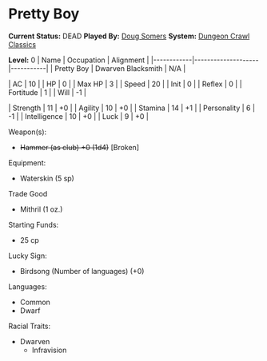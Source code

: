 # Pretty Boy

**Current Status:** DEAD
**Played By:** [Doug Somers](https://en.wikipedia.org/wiki/Doug_Somers)
**System:** [Dungeon Crawl Classics](https://goodman-games.com/dungeon-crawl-classics-rpg/)

**Level:** 0
| Name       | Occupation         | Alignment |
|------------|--------------------|-----------|
| Pretty Boy | Dwarven Blacksmith | N/A       |

| AC        | 10 |
| HP        |  0 |
| Max HP    |  3 |
| Speed     | 20 |
| Init      |  0 |
| Reflex    |  0 |
| Fortitude |  1 |
| Will      | -1 |

| Strength     | 11 | +0 |
| Agility      | 10 | +0 |
| Stamina      | 14 | +1 |
| Personality  |  6 | -1 |
| Intelligence | 10 | +0 |
| Luck         |  9 | +0 |

Weapon(s):
- ~~Hammer (as club) +0 (1d4)~~ [Broken]

Equipment:
- Waterskin (5 sp)

Trade Good
- Mithril (1 oz.)

Starting Funds:
- 25 cp

Lucky Sign:
- Birdsong (Number of languages) (+0)

Languages:
- Common
- Dwarf

Racial Traits:
- Dwarven
  - Infravision